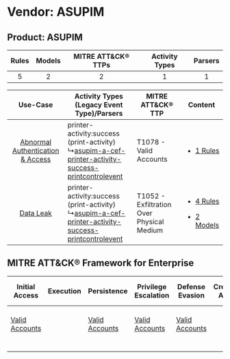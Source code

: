 Vendor: ASUPIM
==============
Product: ASUPIM
---------------
| Rules | Models | MITRE ATT&CK® TTPs | Activity Types | Parsers |
|:-----:|:------:|:------------------:|:--------------:|:-------:|
|   5   |   2    |         2          |       1        |    1    |

|    Use-Case    | Activity Types (Legacy Event Type)/Parsers    | MITRE ATT&CK® TTP    | Content    |
|:----:| ---- | ---- | ---- |
| [Abnormal Authentication & Access](../../../UseCases/uc_abnormal_authentication_&_access.md) |  printer-activity:success (print-activity)<br> ↳[asupim-a-cef-printer-activity-success-printcontrolevent](Ps/pC_asupimacefprinteractivitysuccessprintcontrolevent.md)<br> | T1078 - Valid Accounts<br>    | [<ul><li>1 Rules</li></ul>](RM/r_m_asupim_asupim_Abnormal_Authentication_&_Access.md)    |
|    [Data Leak](../../../UseCases/uc_data_leak.md)    |  printer-activity:success (print-activity)<br> ↳[asupim-a-cef-printer-activity-success-printcontrolevent](Ps/pC_asupimacefprinteractivitysuccessprintcontrolevent.md)<br> | T1052 - Exfiltration Over Physical Medium<br> | [<ul><li>4 Rules</li></ul><ul><li>2 Models</li></ul>](RM/r_m_asupim_asupim_Data_Leak.md) |

MITRE ATT&CK® Framework for Enterprise
--------------------------------------
| Initial Access                                                      | Execution | Persistence                                                         | Privilege Escalation                                                | Defense Evasion                                                     | Credential Access | Discovery | Lateral Movement | Collection | Command and Control | Exfiltration                                                                           | Impact |
| ------------------------------------------------------------------- | --------- | ------------------------------------------------------------------- | ------------------------------------------------------------------- | ------------------------------------------------------------------- | ----------------- | --------- | ---------------- | ---------- | ------------------- | -------------------------------------------------------------------------------------- | ------ |
| [Valid Accounts](https://attack.mitre.org/techniques/T1078)<br><br> |           | [Valid Accounts](https://attack.mitre.org/techniques/T1078)<br><br> | [Valid Accounts](https://attack.mitre.org/techniques/T1078)<br><br> | [Valid Accounts](https://attack.mitre.org/techniques/T1078)<br><br> |                   |           |                  |            |                     | [Exfiltration Over Physical Medium](https://attack.mitre.org/techniques/T1052)<br><br> |        |